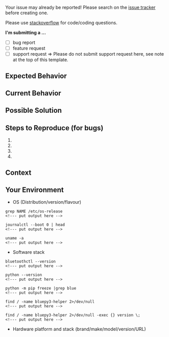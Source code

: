 Your issue may already be reported!
Please search on the [issue tracker](https://github.com/Mausy5043/bluepy3/issues?q=is%3Aissue+) before creating one.

Please use [stackoverflow](https://stackoverflow.com) for code/coding questions.

<!--- Provide a general summary of the issue in the Title above -->

**I'm submitting a ...**
<!--- insert an 'x' in the appropriate box like this: [x]   -->
  - [ ] bug report
  - [ ] feature request
  - [ ] support request => Please do not submit support request here, see note at the top of this template.

## Expected Behavior
<!--- If you're describing a bug, tell us what should happen -->
<!--- If you're suggesting a change/improvement, tell us how it should work -->

## Current Behavior
<!--- If describing a bug, tell us what happens instead of the expected behavior -->
<!--- If suggesting a change/improvement, explain the difference from current behavior -->

## Possible Solution
<!--- Not obligatory, but suggest a fix/reason for the bug, -->
<!--- or ideas how to implement the addition or change -->

## Steps to Reproduce (for bugs)
<!--- Provide a link to a live example, or an unambiguous set of steps to -->
<!--- reproduce this bug. Include code to reproduce, if relevant -->
1.
2.
3.
4.

## Context
<!--- How has this issue affected you? What are you trying to accomplish? -->
<!--- Providing context helps us come up with a solution that is most useful in the real world -->

## Your Environment
<!--- Include as many relevant details about the environment you experienced the bug in -->

* OS (Distribution/version/flavour)
```
grep NAME /etc/os-release
<!--- put output here -->

journalctl --boot 0 | head
<!--- put output here -->

uname -a
<!--- put output here -->
```

* Software stack
```
bluetoothctl --version
<!--- put output here -->

python --version
<!--- put output here -->

python -m pip freeze |grep blue
<!--- put output here -->

find / -name bluepy3-helper 2>/dev/null
<!--- put output here -->

find / -name bluepy3-helper 2>/dev/null -exec {} version \;
<!--- put output here -->
```

* Hardware platform and stack (brand/make/model/version/URL)
<!--- Example: Raspberry Pi Model 3B+ (https://www.raspberrypi.org/)-->
<!---          - Add details about the Bluetooth hardware  -->
<!---          - Does the Bluetooth modem support BLE ?  -->
<!---          - Which device are you connecting to? (brand/make/model/version/URL)  -->
